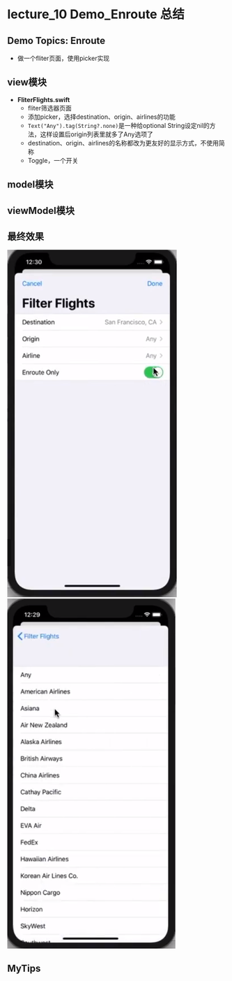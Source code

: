 # lecture_10 Demo_Enroute 总结
## Demo Topics: Enroute
- 做一个fliter页面，使用picker实现

## view模块
- **FliterFlights.swift**
    + fliter筛选器页面
    + 添加picker，选择destination、origin、airlines的功能
    + `Text("Any").tag(String?.none)`是一种给optional String设定nil的方法，这样设置后origin列表里就多了Any选项了
    + destination、origin、airlines的名称都改为更友好的显示方式，不使用简称  
    + Toggle，一个开关

## model模块

## viewModel模块

## 最终效果
![](./MyDemo_11_Picker&Toggle.png)
![](./MyDemo_11_Picker_详情页.png)

## MyTips